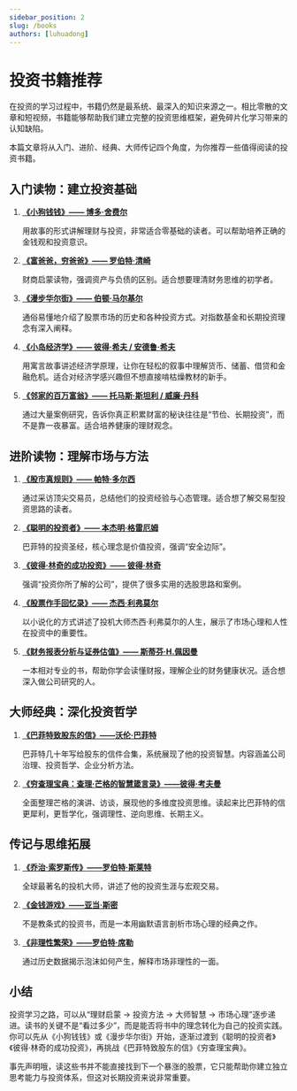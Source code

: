 ```yaml
---
sidebar_position: 2
slug: /books
authors: [luhuadong]
---
```


# 投资书籍推荐

在投资的学习过程中，书籍仍然是最系统、最深入的知识来源之一。相比零散的文章和短视频，书籍能够帮助我们建立完整的投资思维框架，避免碎片化学习带来的认知缺陷。

本篇文章将从入门、进阶、经典、大师传记四个角度，为你推荐一些值得阅读的投资书籍。



## 入门读物：建立投资基础

1. **[《小狗钱钱》—— 博多·舍费尔](https://book.douban.com/subject/1095634/)**

   用故事的形式讲解理财与投资，非常适合零基础的读者。可以帮助培养正确的金钱观和投资意识。

2. **[《富爸爸，穷爸爸》—— 罗伯特·清崎](https://book.douban.com/subject/3291111/)**

   财商启蒙读物，强调资产与负债的区别。适合想要理清财务思维的初学者。

3. **[《漫步华尔街》—— 伯顿·马尔基尔](https://book.douban.com/subject/37220253/)**

   通俗易懂地介绍了股票市场的历史和各种投资方式。对指数基金和长期投资理念有深入阐释。

4. **[《小岛经济学》—— 彼得·希夫 / 安德鲁·希夫](https://book.douban.com/subject/26985299/)**

   用寓言故事讲述经济学原理，让你在轻松的叙事中理解货币、储蓄、借贷和金融危机。适合对经济学感兴趣但不想直接啃枯燥教材的新手。

5. **[《邻家的百万富翁》—— 托马斯·斯坦利 / 威廉·丹科](https://book.douban.com/subject/36593827/)**

   通过大量案例研究，告诉你真正积累财富的秘诀往往是“节俭、长期投资”，而不是靠一夜暴富。适合培养健康的理财观念。



## 进阶读物：理解市场与方法

1. **[《股市真规则》—— 帕特·多尔西](https://book.douban.com/subject/30194663/)**

   通过采访顶尖交易员，总结他们的投资经验与心态管理。适合想了解交易型投资思路的读者。

2. **[《聪明的投资者》—— 本杰明·格雷厄姆](https://book.douban.com/subject/5243775/)**

   巴菲特的投资圣经，核心理念是价值投资，强调“安全边际”。

3. **[《彼得·林奇的成功投资》—— 彼得·林奇](https://book.douban.com/subject/4827219/)**

   强调“投资你所了解的公司”，提供了很多实用的选股思路和案例。

4. **[《股票作手回忆录》—— 杰西·利弗莫尔](https://book.douban.com/subject/6974582/)**

   以小说化的方式讲述了投机大师杰西·利弗莫尔的人生，展示了市场心理和人性在投资中的重要性。

5. **[《财务报表分析与证券估值》—— 斯蒂芬·H.佩因曼](https://book.douban.com/subject/26988277/)**

   一本相对专业的书，帮助你学会读懂财报，理解企业的财务健康状况。适合想深入做公司研究的人。



## 大师经典：深化投资哲学

1. **[《巴菲特致股东的信》——沃伦·巴菲特](https://book.douban.com/subject/30164963/)**

   巴菲特几十年写给股东的信件合集，系统展现了他的投资智慧。内容涵盖公司治理、投资哲学、企业分析方法。

2. **[《穷查理宝典：查理·芒格的智慧箴言录》——彼得·考夫曼](https://book.douban.com/subject/26831789/)**

   全面整理芒格的演讲、访谈，展现他的多维度投资思维。读起来比巴菲特的信更犀利，更哲学化，强调理性、逆向思维、长期主义。



## 传记与思维拓展

1. **[《乔治·索罗斯传》——罗伯特·斯莱特](https://book.douban.com/subject/26775666/)**

   全球最著名的投机大师，讲述了他的投资生涯与宏观交易。

2. **[《金钱游戏》——亚当·斯密](https://book.douban.com/subject/26995637/)**

   不是教条式的投资书，而是一本用幽默语言剖析市场心理的经典之作。

3. **[《非理性繁荣》——罗伯特·席勒](https://book.douban.com/subject/26803982/)**

   通过历史数据揭示泡沫如何产生，解释市场非理性的一面。



## 小结

投资学习之路，可以从“理财启蒙 → 投资方法 → 大师智慧 → 市场心理”逐步递进。读书的关键不是“看过多少”，而是能否将书中的理念转化为自己的投资实践。你可以先从《小狗钱钱》或《漫步华尔街》开始，逐渐过渡到《聪明的投资者》《彼得·林奇的成功投资》，再挑战《巴菲特致股东的信》《穷查理宝典》。

事先声明哦，读这些书并不能直接找到下一个暴涨的股票，它只能帮助你建立独立思考能力与投资体系，但这对长期投资来说非常重要。
